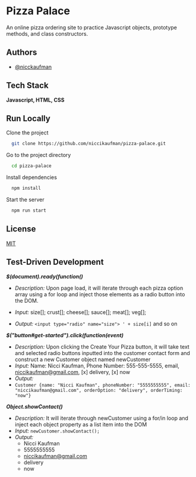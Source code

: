 
# Pizza Palace

An online pizza ordering site to practice Javascript objects, prototype methods, and class constructors.

## Authors

- [@nicckaufman](https://www.github.com/niccikaufman)

  
## Tech Stack

**Javascript, HTML, CSS**

  
## Run Locally

Clone the project

```bash
  git clone https://github.com/niccikaufman/pizza-palace.git
```

Go to the project directory

```bash
  cd pizza-palace
```

Install dependencies

```bash
  npm install
```

Start the server

```bash
  npm run start
```

  
## License

[MIT](https://choosealicense.com/licenses/mit/)

## Test-Driven Development

**_$(document).ready(function()_**

- _Description:_ Upon page load, it will iterate through each pizza option array using a for loop and inject those elements as a radio button into the DOM.

- _Input:_ size[]; crust[]; cheese[]; sauce[]; meat[]; veg[];

- _Output:_ 
``` <input type="radio" name="size"> ' + size[i] ``` and so on

**_$("button#get-started").click(function(event)_**
- _Description:_ Upon clicking the Create Your Pizza button, it will take text and selected radio buttons inputted into the customer contact form and construct a new Customer object named newCustomer
- _Input:_ Name: Nicci Kaufman, Phone Number: 555-555-5555, email, niccikaufman@gmail.com, [x] delivery, [x] now
- _Output:_ 
- ``` Customer {name: "Nicci Kaufman", phoneNumber: "5555555555", email: "niccikaufman@gmail.com", orderOption: "delivery", orderTiming: "now"} ```

**_Object.showContact()_**
- _Description:_ It will iterate through newCustomer using a for/in loop and inject each object property as a list item into the DOM
- _Input:_ ```newCustomer.showContact();```
- _Output:_ 
    - Nicci Kaufman
    - 5555555555
    - niccikaufman@gmail.com
    - delivery
    - now
